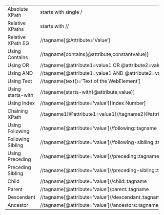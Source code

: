 |||
|-|-|
|Absolute XPath | starts with single /|
|Relative XPaths | starts with //|
|Relative XPath EG | //tagname[@Attribute=’Value’] |
|Using Contains | //tagname[contains(@attribute,constantvalue)] |
|Using OR | //tagname[@attribute1=value1 OR @attribute2=value1] |
|Using AND | //tagname[@attribute1=value1 AND @attribute2=value1] |
|Using Text | //tagname[text()=’Text of the WebElement’] |
|Using starts-with | //tagname[starts-with(@attribute,value)] |
|Using Index | //tagname[@attribute=’value’][Index Number] |
|Chaining XPath | //tagname1[@attribute1=value1]//tagname2[@attribute2=value2] |
|Using Following| //tagname[@attribute=’value’]//following::tagname |
|Following Sibling| //tagname[@attribute=’value’]//following-sibiling::tagname |
|Using Preceding| //tagname[@attribute=’value’]//preceding::tagname|
|Preceding Sibling| //tagname[@attribute=’value’]//preceding-sibling::tagname|
|Child| //tagname[@attribute=’value’]//child::tagname|
|Parent| //tagname[@attribute=’value’]/parent::tagname|
|Descendant| //tagname[@attribute=’value’]//descendant::tagname|
|Ancestor| //tagname[@attribute=’value’]//ancestors::tagname|
